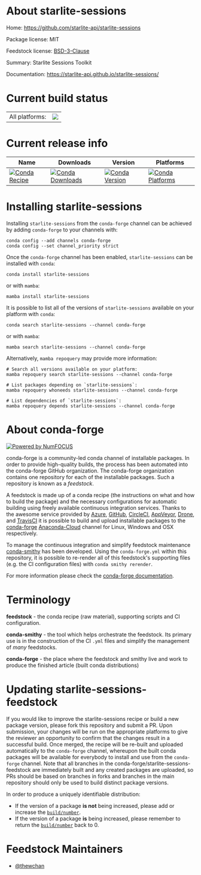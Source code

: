 About starlite-sessions
=======================

Home: https://github.com/starlite-api/starlite-sessions

Package license: MIT

Feedstock license: [BSD-3-Clause](https://github.com/conda-forge/starlite-sessions-feedstock/blob/main/LICENSE.txt)

Summary: Starlite Sessions Toolkit

Documentation: https://starlite-api.github.io/starlite-sessions/

Current build status
====================


<table><tr><td>All platforms:</td>
    <td>
      <a href="https://dev.azure.com/conda-forge/feedstock-builds/_build/latest?definitionId=17661&branchName=main">
        <img src="https://dev.azure.com/conda-forge/feedstock-builds/_apis/build/status/starlite-sessions-feedstock?branchName=main">
      </a>
    </td>
  </tr>
</table>

Current release info
====================

| Name | Downloads | Version | Platforms |
| --- | --- | --- | --- |
| [![Conda Recipe](https://img.shields.io/badge/recipe-starlite--sessions-green.svg)](https://anaconda.org/conda-forge/starlite-sessions) | [![Conda Downloads](https://img.shields.io/conda/dn/conda-forge/starlite-sessions.svg)](https://anaconda.org/conda-forge/starlite-sessions) | [![Conda Version](https://img.shields.io/conda/vn/conda-forge/starlite-sessions.svg)](https://anaconda.org/conda-forge/starlite-sessions) | [![Conda Platforms](https://img.shields.io/conda/pn/conda-forge/starlite-sessions.svg)](https://anaconda.org/conda-forge/starlite-sessions) |

Installing starlite-sessions
============================

Installing `starlite-sessions` from the `conda-forge` channel can be achieved by adding `conda-forge` to your channels with:

```
conda config --add channels conda-forge
conda config --set channel_priority strict
```

Once the `conda-forge` channel has been enabled, `starlite-sessions` can be installed with `conda`:

```
conda install starlite-sessions
```

or with `mamba`:

```
mamba install starlite-sessions
```

It is possible to list all of the versions of `starlite-sessions` available on your platform with `conda`:

```
conda search starlite-sessions --channel conda-forge
```

or with `mamba`:

```
mamba search starlite-sessions --channel conda-forge
```

Alternatively, `mamba repoquery` may provide more information:

```
# Search all versions available on your platform:
mamba repoquery search starlite-sessions --channel conda-forge

# List packages depending on `starlite-sessions`:
mamba repoquery whoneeds starlite-sessions --channel conda-forge

# List dependencies of `starlite-sessions`:
mamba repoquery depends starlite-sessions --channel conda-forge
```


About conda-forge
=================

[![Powered by
NumFOCUS](https://img.shields.io/badge/powered%20by-NumFOCUS-orange.svg?style=flat&colorA=E1523D&colorB=007D8A)](https://numfocus.org)

conda-forge is a community-led conda channel of installable packages.
In order to provide high-quality builds, the process has been automated into the
conda-forge GitHub organization. The conda-forge organization contains one repository
for each of the installable packages. Such a repository is known as a *feedstock*.

A feedstock is made up of a conda recipe (the instructions on what and how to build
the package) and the necessary configurations for automatic building using freely
available continuous integration services. Thanks to the awesome service provided by
[Azure](https://azure.microsoft.com/en-us/services/devops/), [GitHub](https://github.com/),
[CircleCI](https://circleci.com/), [AppVeyor](https://www.appveyor.com/),
[Drone](https://cloud.drone.io/welcome), and [TravisCI](https://travis-ci.com/)
it is possible to build and upload installable packages to the
[conda-forge](https://anaconda.org/conda-forge) [Anaconda-Cloud](https://anaconda.org/)
channel for Linux, Windows and OSX respectively.

To manage the continuous integration and simplify feedstock maintenance
[conda-smithy](https://github.com/conda-forge/conda-smithy) has been developed.
Using the ``conda-forge.yml`` within this repository, it is possible to re-render all of
this feedstock's supporting files (e.g. the CI configuration files) with ``conda smithy rerender``.

For more information please check the [conda-forge documentation](https://conda-forge.org/docs/).

Terminology
===========

**feedstock** - the conda recipe (raw material), supporting scripts and CI configuration.

**conda-smithy** - the tool which helps orchestrate the feedstock.
                   Its primary use is in the construction of the CI ``.yml`` files
                   and simplify the management of *many* feedstocks.

**conda-forge** - the place where the feedstock and smithy live and work to
                  produce the finished article (built conda distributions)


Updating starlite-sessions-feedstock
====================================

If you would like to improve the starlite-sessions recipe or build a new
package version, please fork this repository and submit a PR. Upon submission,
your changes will be run on the appropriate platforms to give the reviewer an
opportunity to confirm that the changes result in a successful build. Once
merged, the recipe will be re-built and uploaded automatically to the
`conda-forge` channel, whereupon the built conda packages will be available for
everybody to install and use from the `conda-forge` channel.
Note that all branches in the conda-forge/starlite-sessions-feedstock are
immediately built and any created packages are uploaded, so PRs should be based
on branches in forks and branches in the main repository should only be used to
build distinct package versions.

In order to produce a uniquely identifiable distribution:
 * If the version of a package **is not** being increased, please add or increase
   the [``build/number``](https://docs.conda.io/projects/conda-build/en/latest/resources/define-metadata.html#build-number-and-string).
 * If the version of a package **is** being increased, please remember to return
   the [``build/number``](https://docs.conda.io/projects/conda-build/en/latest/resources/define-metadata.html#build-number-and-string)
   back to 0.

Feedstock Maintainers
=====================

* [@thewchan](https://github.com/thewchan/)

